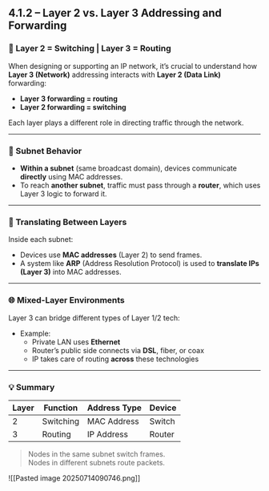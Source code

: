 ## 4.1.2 – Layer 2 vs. Layer 3 Addressing and Forwarding

### 🧱 Layer 2 = Switching | Layer 3 = Routing

When designing or supporting an IP network, it’s crucial to understand how **Layer 3 (Network)** addressing interacts with **Layer 2 (Data Link)** forwarding:

- **Layer 3 forwarding = routing**
- **Layer 2 forwarding = switching**

Each layer plays a different role in directing traffic through the network.

---

### 🧠 Subnet Behavior

- **Within a subnet** (same broadcast domain), devices communicate **directly** using MAC addresses.
- To reach **another subnet**, traffic must pass through a **router**, which uses Layer 3 logic to forward it.

---

### 🔄 Translating Between Layers

Inside each subnet:

- Devices use **MAC addresses** (Layer 2) to send frames.
- A system like **ARP** (Address Resolution Protocol) is used to **translate IPs (Layer 3)** into MAC addresses.

---

### 🌐 Mixed-Layer Environments

Layer 3 can bridge different types of Layer 1/2 tech:

- Example:  
  - Private LAN uses **Ethernet**
  - Router’s public side connects via **DSL**, fiber, or coax  
  - IP takes care of routing **across** these technologies

---

### 💡 Summary

| Layer | Function     | Address Type | Device     |
|-------|--------------|--------------|------------|
| 2     | Switching    | MAC Address  | Switch     |
| 3     | Routing      | IP Address   | Router     |

> Nodes in the same subnet switch frames.  
> Nodes in different subnets route packets.

![[Pasted image 20250714090746.png]]